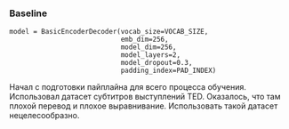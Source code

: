 ### Baseline
```
model = BasicEncoderDecoder(vocab_size=VOCAB_SIZE,
                            emb_dim=256,
                            model_dim=256,
                            model_layers=2,
                            model_dropout=0.3,
                            padding_index=PAD_INDEX)
```

Начал с подготовки пайплайна для всего процесса обучения. Использовал датасет
субтитров выступлений TED. Оказалось, что там плохой перевод и плохое выравнивание.
Использовать такой датасет нецелесообразно.